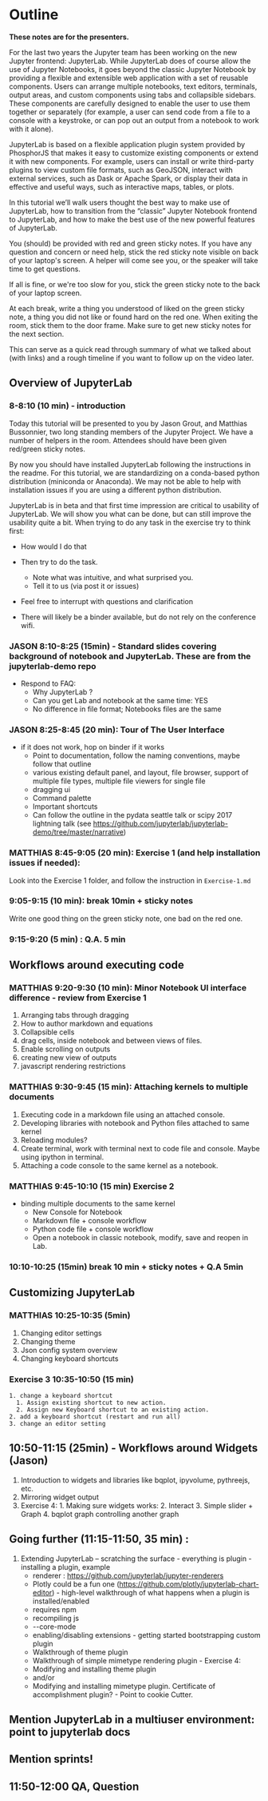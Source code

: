 # Outline

**These notes are for the presenters.**

For the last two years the Jupyter team has been working on the new Jupyter
frontend: JupyterLab. While JupyterLab does of course allow the use of Jupyter
Notebooks, it goes beyond the classic Jupyter Notebook by providing a flexible
and extensible web application with a set of reusable components. Users can
arrange multiple notebooks, text editors, terminals, output areas, and custom
components using tabs and collapsible sidebars. These components are carefully
designed to enable the user to use them together or separately (for example, a
user can send code from a file to a console with a keystroke, or can pop out an
output from a notebook to work with it alone).

JupyterLab is based on a flexible application plugin system provided by
PhosphorJS that makes it easy to customize existing components or extend it
with new components. For example, users can install or write third-party
plugins to view custom file formats, such as GeoJSON, interact with external
services, such as Dask or Apache Spark, or display their data in effective and
useful ways, such as interactive maps, tables, or plots.

In this tutorial we’ll walk users thought the best way to make use of
JupyterLab, how to transition from the “classic” Jupyter Notebook frontend to
JupyterLab, and how to make the best use of the new powerful features of
JupyterLab.


You (should) be provided with red and green sticky notes. If you have any
question and concern or need help, stick the red sticky note visible on back of
your laptop's screen. A helper will come see you, or the speaker will take time
to get questions.

If all is fine, or we're too slow for you, stick the green sticky note to the
back of your laptop screen.

At each break, write a thing you understood of liked on the green sticky note,
a thing you did not like or found hard on the red one. When exiting the room,
stick them to the door frame. Make sure to get new sticky notes for the next
section.

This can serve as a quick read through summary of what we talked about (with
links) and a rough timeline if you want to follow up on the video later.

## Overview of JupyterLab

###  8-8:10 (10 min) - introduction

Today this tutorial will be presented to you by Jason Grout, and Matthias
Bussonnier, two long standing members of the Jupyter Project. We have a number
of helpers in the room. Attendees should have been given red/green
sticky notes.

By now you should have installed JupyterLab following the instructions in the
readme. For this tutorial, we are standardizing on a conda-based python
distribution (miniconda or Anaconda). We may not be able to help with
installation issues if you are using a different python distribution.

JupyterLab is in beta and that first time impression
are critical to usability of JupyterLab. We will show you what can be done, but
can still improve the usability quite a bit. When trying to do any task in the
exercise try to think first:
- How would I do that
- Then try to do the task.
    - Note what was intuitive, and what surprised you.
    - Tell it to us (via post it or issues)
- Feel free to interrupt with questions and clarification


- There will likely be a binder available, but do not rely on the conference
    wifi.

###  JASON 8:10-8:25 (15min) - Standard slides covering background of notebook and JupyterLab. These are from the jupyterlab-demo repo

- Respond to FAQ:
  - Why JupyterLab ?
  - Can you get Lab and notebook at the same time: YES
  - No difference in file format; Notebooks files are the same

###  JASON 8:25-8:45 (20 min): Tour of The User Interface

- if it does not work, hop on binder if it works
  - Point to documentation, follow the naming conventions, maybe follow that outline
  - various existing default panel, and layout, file browser, support of multiple file types, multiple file viewers for single file
  - dragging ui
  - Command palette
  - Important shortcuts
  - Can follow the outline in the pydata seattle talk or scipy 2017 lightning talk (see https://github.com/jupyterlab/jupyterlab-demo/tree/master/narrative)

###  MATTHIAS 8:45-9:05 (20 min): Exercise 1 (and help installation issues if needed):

Look into the Exercise 1 folder, and follow the instruction in `Exercise-1.md`

### 9:05-9:15 (10 min): break 10min + sticky notes

Write one good thing on the green sticky note, one bad on the red one.

### 9:15-9:20 (5 min) : Q.A. 5 min

## Workflows around executing code

###  MATTHIAS 9:20-9:30 (10 min): Minor Notebook UI interface difference - review from Exercise 1

  1. Arranging tabs through dragging
  2. How to author markdown and equations
  3. Collapsible cells
  4. drag cells, inside notebook and between views of files.
  5. Enable scrolling on outputs
  6. creating new view of outputs
  7. javascript rendering restrictions

###  MATTHIAS 9:30-9:45 (15 min): Attaching kernels to multiple documents

  1. Executing code in a markdown file using an attached console.
  2. Developing libraries with notebook and Python files attached to same kernel
  3. Reloading modules?
  4. Create terminal, work with terminal next to code file and console. Maybe using ipython in terminal.
  5. Attaching a code console to the same kernel as a notebook.


###  MATTHIAS 9:45-10:10 (15 min) Exercise 2

- binding multiple documents to the same kernel
    - New Console for Notebook
    - Markdown file + console workflow
    - Python code file + console workflow
    - Open a notebook in classic notebook, modify, save and reopen in Lab.

###  10:10-10:25 (15min)  break 10 min + sticky notes + Q.A 5min


## Customizing JupyterLab

###  MATTHIAS 10:25-10:35 (5min)

  1. Changing editor settings
  2. Changing theme
  3. Json config system overview
  4. Changing keyboard shortcuts

### Exercise 3 10:35-10:50 (15 min)
    1. change a keyboard shortcut
      1. Assign existing shortcut to new action.
      2. Assign new Keyboard shortcut to an existing action.
    2. add a keyboard shortcut (restart and run all)
    3. change an editor setting 

## 10:50-11:15 (25min) - Workflows around Widgets (Jason)

  1. Introduction to widgets and libraries like bqplot, ipyvolume, pythreejs, etc.
  2. Mirroring widget output
  3. Exercise 4:
    1. Making sure widgets works:
    2. Interact
    3. Simple slider + Graph 
    4. bqplot graph controlling another graph

## Going further (11:15-11:50, 35 min) :

  1. Extending JupyterLab – scratching the surface
    - everything is plugin
    - installing a plugin, example
      - renderer : https://github.com/jupyterlab/jupyter-renderers
      - Plotly could be a fun one (https://github.com/plotly/jupyterlab-chart-editor)
    - high-level walkthrough of what happens when a plugin is installed/enabled
      - requires npm
      - recompiling js
      - --core-mode
      - enabling/disabling extensions
    - getting started bootstrapping custom plugin
      - Walkthrough of theme plugin
      - Walkthrough of simple mimetype rendering plugin
    - Exercise 4:
      - Modifying and installing theme plugin
      - and/or
      - Modifying and installing mimetype plugin. Certificate of accomplishment plugin?
    - Point to cookie Cutter.
## Mention JupyterLab in a multiuser environment: point to jupyterlab docs
## Mention sprints!
## 11:50-12:00 QA, Question
